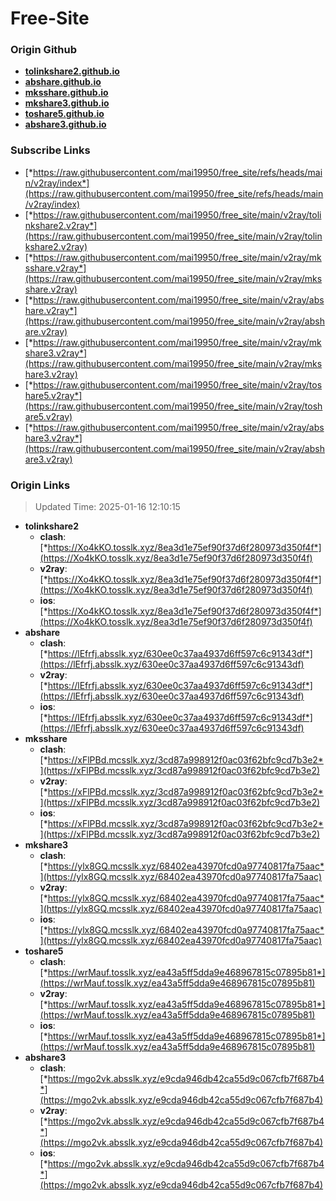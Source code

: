 # Free-Site

### Origin Github

- [**tolinkshare2.github.io**](https://github.com/tolinkshare2/tolinkshare2.github.io)
- [**abshare.github.io**](https://github.com/abshare/abshare.github.io)
- [**mksshare.github.io**](https://github.com/mksshare/mksshare.github.io)
- [**mkshare3.github.io**](https://github.com/mkshare3/mkshare3.github.io)
- [**toshare5.github.io**](https://github.com/toshare5/toshare5.github.io)
- [**abshare3.github.io**](https://github.com/abshare3/abshare3.github.io)

### Subscribe Links

- [*https://raw.githubusercontent.com/mai19950/free_site/refs/heads/main/v2ray/index*](https://raw.githubusercontent.com/mai19950/free_site/refs/heads/main/v2ray/index)
- [*https://raw.githubusercontent.com/mai19950/free_site/main/v2ray/tolinkshare2.v2ray*](https://raw.githubusercontent.com/mai19950/free_site/main/v2ray/tolinkshare2.v2ray)
- [*https://raw.githubusercontent.com/mai19950/free_site/main/v2ray/mksshare.v2ray*](https://raw.githubusercontent.com/mai19950/free_site/main/v2ray/mksshare.v2ray)
- [*https://raw.githubusercontent.com/mai19950/free_site/main/v2ray/abshare.v2ray*](https://raw.githubusercontent.com/mai19950/free_site/main/v2ray/abshare.v2ray)
- [*https://raw.githubusercontent.com/mai19950/free_site/main/v2ray/mkshare3.v2ray*](https://raw.githubusercontent.com/mai19950/free_site/main/v2ray/mkshare3.v2ray)
- [*https://raw.githubusercontent.com/mai19950/free_site/main/v2ray/toshare5.v2ray*](https://raw.githubusercontent.com/mai19950/free_site/main/v2ray/toshare5.v2ray)
- [*https://raw.githubusercontent.com/mai19950/free_site/main/v2ray/abshare3.v2ray*](https://raw.githubusercontent.com/mai19950/free_site/main/v2ray/abshare3.v2ray)

### Origin Links

> Updated Time: 2025-01-16 12:10:15

- **tolinkshare2**
  - **clash**: [*https://Xo4kKO.tosslk.xyz/8ea3d1e75ef90f37d6f280973d350f4f*](https://Xo4kKO.tosslk.xyz/8ea3d1e75ef90f37d6f280973d350f4f)
  - **v2ray**: [*https://Xo4kKO.tosslk.xyz/8ea3d1e75ef90f37d6f280973d350f4f*](https://Xo4kKO.tosslk.xyz/8ea3d1e75ef90f37d6f280973d350f4f)
  - **ios**: [*https://Xo4kKO.tosslk.xyz/8ea3d1e75ef90f37d6f280973d350f4f*](https://Xo4kKO.tosslk.xyz/8ea3d1e75ef90f37d6f280973d350f4f)
- **abshare**
  - **clash**: [*https://lEfrfj.absslk.xyz/630ee0c37aa4937d6ff597c6c91343df*](https://lEfrfj.absslk.xyz/630ee0c37aa4937d6ff597c6c91343df)
  - **v2ray**: [*https://lEfrfj.absslk.xyz/630ee0c37aa4937d6ff597c6c91343df*](https://lEfrfj.absslk.xyz/630ee0c37aa4937d6ff597c6c91343df)
  - **ios**: [*https://lEfrfj.absslk.xyz/630ee0c37aa4937d6ff597c6c91343df*](https://lEfrfj.absslk.xyz/630ee0c37aa4937d6ff597c6c91343df)
- **mksshare**
  - **clash**: [*https://xFlPBd.mcsslk.xyz/3cd87a998912f0ac03f62bfc9cd7b3e2*](https://xFlPBd.mcsslk.xyz/3cd87a998912f0ac03f62bfc9cd7b3e2)
  - **v2ray**: [*https://xFlPBd.mcsslk.xyz/3cd87a998912f0ac03f62bfc9cd7b3e2*](https://xFlPBd.mcsslk.xyz/3cd87a998912f0ac03f62bfc9cd7b3e2)
  - **ios**: [*https://xFlPBd.mcsslk.xyz/3cd87a998912f0ac03f62bfc9cd7b3e2*](https://xFlPBd.mcsslk.xyz/3cd87a998912f0ac03f62bfc9cd7b3e2)
- **mkshare3**
  - **clash**: [*https://ylx8GQ.mcsslk.xyz/68402ea43970fcd0a97740817fa75aac*](https://ylx8GQ.mcsslk.xyz/68402ea43970fcd0a97740817fa75aac)
  - **v2ray**: [*https://ylx8GQ.mcsslk.xyz/68402ea43970fcd0a97740817fa75aac*](https://ylx8GQ.mcsslk.xyz/68402ea43970fcd0a97740817fa75aac)
  - **ios**: [*https://ylx8GQ.mcsslk.xyz/68402ea43970fcd0a97740817fa75aac*](https://ylx8GQ.mcsslk.xyz/68402ea43970fcd0a97740817fa75aac)
- **toshare5**
  - **clash**: [*https://wrMauf.tosslk.xyz/ea43a5ff5dda9e468967815c07895b81*](https://wrMauf.tosslk.xyz/ea43a5ff5dda9e468967815c07895b81)
  - **v2ray**: [*https://wrMauf.tosslk.xyz/ea43a5ff5dda9e468967815c07895b81*](https://wrMauf.tosslk.xyz/ea43a5ff5dda9e468967815c07895b81)
  - **ios**: [*https://wrMauf.tosslk.xyz/ea43a5ff5dda9e468967815c07895b81*](https://wrMauf.tosslk.xyz/ea43a5ff5dda9e468967815c07895b81)
- **abshare3**
  - **clash**: [*https://mgo2vk.absslk.xyz/e9cda946db42ca55d9c067cfb7f687b4*](https://mgo2vk.absslk.xyz/e9cda946db42ca55d9c067cfb7f687b4)
  - **v2ray**: [*https://mgo2vk.absslk.xyz/e9cda946db42ca55d9c067cfb7f687b4*](https://mgo2vk.absslk.xyz/e9cda946db42ca55d9c067cfb7f687b4)
  - **ios**: [*https://mgo2vk.absslk.xyz/e9cda946db42ca55d9c067cfb7f687b4*](https://mgo2vk.absslk.xyz/e9cda946db42ca55d9c067cfb7f687b4)
